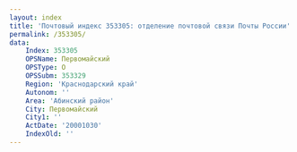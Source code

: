 ```yaml
---
layout: index
title: 'Почтовый индекс 353305: отделение почтовой связи Почты России'
permalink: /353305/
data:
    Index: 353305
    OPSName: Первомайский
    OPSType: О
    OPSSubm: 353329
    Region: 'Краснодарский край'
    Autonom: ''
    Area: 'Абинский район'
    City: Первомайский
    City1: ''
    ActDate: '20001030'
    IndexOld: ''
---
```

